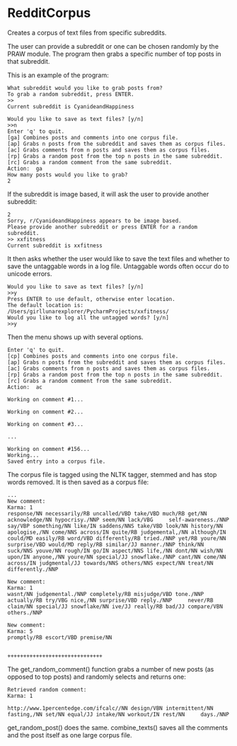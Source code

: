 # RedditCorpus
Creates a corpus of text files from specific subreddits.

The user can provide a subreddit or one can be chosen randomly by the PRAW module.  The program then grabs a specific number of top posts in that subreddit.

This is an example of the program:

    What subreddit would you like to grab posts from?
    To grab a random subreddit, press ENTER.
    >> 
    Current subreddit is CyanideandHappiness

    Would you like to save as text files? [y/n]
    >>n
    Enter 'q' to quit.
    [ga] Combines posts and comments into one corpus file.
    [ap] Grabs n posts from the subreddit and saves them as corpus files.
    [ac] Grabs comments from n posts and saves them as corpus files.
    [rp] Grabs a random post from the top n posts in the same subreddit.
    [rc] Grabs a random comment from the same subreddit.
    Action:  ga
    How many posts would you like to grab?
    2

If the subreddit is image based, it will ask the user to provide another subreddit:
  
    2
    Sorry, r/CyanideandHappiness appears to be image based.
    Please provide another subreddit or press ENTER for a random subreddit.
    >> xxfitness
    Current subreddit is xxfitness

It then asks whether the user would like to save the text files and whether to save the untaggable words in a log file.   Untaggable words often occur do to unicode errors.

    Would you like to save as text files? [y/n]
    >>y
    Press ENTER to use default, otherwise enter location.
    The default location is: /Users/girllunarexplorer/PycharmProjects/xxfitness/
    Would you like to log all the untagged words? [y/n]
    >>y
    
Then the menu shows up with several options.
    
    Enter 'q' to quit.
    [cp] Combines posts and comments into one corpus file.
    [ap] Grabs n posts from the subreddit and saves them as corpus files.
    [ac] Grabs comments from n posts and saves them as corpus files.
    [rp] Grabs a random post from the top n posts in the same subreddit.
    [rc] Grabs a random comment from the same subreddit.
    Action:  ac
    
    Working on comment #1...

    Working on comment #2...

    Working on comment #3...
    
    ...
    
    Working on comment #156...
    Working...
    Saved entry into a corpus file.
    
The corpus file is tagged using the NLTK tagger, stemmed and has stop words removed.  It is then saved as a corpus file:

    ...
    New comment:
    Karma: 1
    response/NN necessarily/RB uncalled/VBD take/VBD much/RB get/NN acknowledge/NN hypocrisy./NNP seem/NN lack/VBG     self-awareness./NNP say/VBP something/NN like/IN saddens/NNS take/VBD look/NN history/NN apologise,/NN come/NNS across/IN quite/RB judgemental,/NN although/IN could/MD easily/RB word/VBD differently/RB tried./NNP yet/RB youre/NN surprise/VBD would/MD reply/RB similar/JJ manner./NNP think/NN suck/NNS youve/NN rough/IN go/IN aspect/NNS life,/NN dont/NN wish/NN upon/IN anyone,/NN youre/NN special/JJ snowflake./NNP cant/NN come/NN across/IN judgmental/JJ towards/NNS others/NNS expect/NN treat/NN differently./NNP
    
    New comment:
    Karma: 1
    wasnt/NN judgemental./NNP completely/RB misjudge/VBD tone./NNP actually/RB try/VBG nice,/NN surprise/VBD reply./NNP     never/RB claim/NN special/JJ snowflake/NN ive/JJ really/RB bad/JJ compare/VBN others./NNP

    New comment:
    Karma: 5
    promptly/RB escort/VBD premise/NN


    ++++++++++++++++++++++++++++++


The get_random_comment() function grabs a number of new posts (as opposed to top posts) and randomly selects and returns one:

    Retrieved random comment:
    Karma: 1 

    http://www.1percentedge.com/ifcalc//NN design/VBN intermittent/NN fasting,/NN set/NN equal/JJ intake/NN workout/IN rest/NN     days./NNP

get_random_post() does the same.  combine_texts() saves all the comments and the post itself as one large corpus file.
